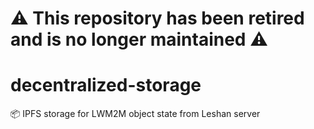 # ⚠️ This repository has been retired and is no longer maintained ⚠️

# decentralized-storage
📦 IPFS storage for LWM2M object state from Leshan server
